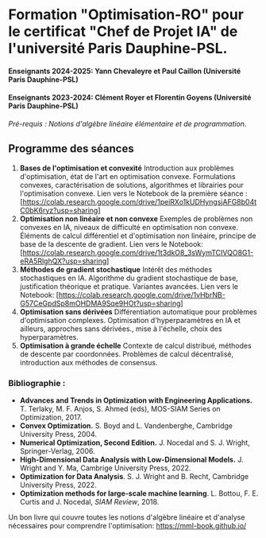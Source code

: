 # Formation "Optimisation-RO" pour le certificat "Chef de Projet IA" de l'université Paris Dauphine-PSL.

#### Enseignants 2024-2025: Yann Chevaleyre et Paul Caillon (Université Paris Dauphine-PSL)
#### Enseignants 2023-2024: Clément Royer et Florentin Goyens (Université Paris Dauphine-PSL)

*Pré-requis :  Notions d'algèbre linéaire élémentaire et de programmation.*
 

## Programme des séances

1. **Bases de l'optimisation et convexité** Introduction aux problèmes d'optimisation, état de l'art en optimisation convexe. Formulations convexes, caractérisation de solutions, algorithmes et librairies pour l'optimisation convexe. Lien vers le Notebook de la première séance : [https://colab.research.google.com/drive/1peiRXo1kUDHyngsjAFG8b04tC0bK6ryz?usp=sharing]
2. **Optimisation non linéaire et non convexe** Exemples de problèmes non convexes en IA, niveaux de difficulté en optimisation non convexe. Éléments de calcul différentiel et d'optimisation non linéaire, principe de base de la descente de gradient. Lien vers le Notebook: [https://colab.research.google.com/drive/1t3dkO8_3sWymTCIVQO8G1-eRA5RlghQX?usp=sharing]
3. **Méthodes de gradient stochastique** Intérêt des méthodes stochastiques en IA. Algorithme du gradient stochastique de base, justification théorique et pratique. Variantes avancées. Lien vers le Notebook: [https://colab.research.google.com/drive/1vHbrNB-G57CeGpdSp8mOHDMA9Sqe9HOt?usp=sharing]
4. **Optimisation sans dérivées** Différentiation automatique pour problèmes d'optimisation complexes. Optimisation d'hyperparamètres en IA et ailleurs, approches sans dérivées., mise à l'échelle, choix des hyperparamètres.
5. **Optimisation à grande échelle** Contexte de calcul distribué, méthodes de descente par coordonnées. Problèmes de calcul décentralisé, introduction aux méthodes de consensus.


### Bibliographie :

- **Advances and Trends in Optimization with Engineering Applications.** T. Terlaky, M. F. Anjos, S. Ahmed (eds), MOS-SIAM Series on Optimization, 2017.
- **Convex Optimization.** S. Boyd and L. Vandenberghe, Cambridge University Press, 2004.
- **Numerical Optimization, Second Edition.** J. Nocedal and S. J. Wright, Springer-Verlag, 2006.
- **High-Dimensional Data Analysis with Low-Dimensional Models.** J. Wright and Y. Ma, Cambrige University Press, 2022.
- **Optimization for Data Analysis**. S. J. Wright and B. Recht, Cambridge University Press, 2022.
- **Optimization methods for large-scale machine learning**. L. Bottou, F. E. Curtis and J. Nocedal, *SIAM Review*, 2018.

Un bon livre qui couvre toutes les notions d'algèbre linéaire et d'analyse nécessaires pour comprendre l'optimisation: https://mml-book.github.io/
